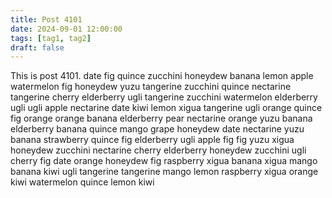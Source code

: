 ```yaml
---
title: Post 4101
date: 2024-09-01 12:00:00
tags: [tag1, tag2]
draft: false
---
```

This is post 4101.
date
fig
quince
zucchini
honeydew
banana
lemon
apple
watermelon
fig
honeydew
yuzu
tangerine
zucchini
quince
nectarine
tangerine
cherry
elderberry
ugli
tangerine
zucchini
watermelon
elderberry
ugli
ugli
apple
nectarine
date
kiwi
lemon
xigua
tangerine
ugli
orange
quince
fig
orange
orange
banana
elderberry
pear
nectarine
orange
yuzu
banana
elderberry
banana
quince
mango
grape
honeydew
date
nectarine
yuzu
banana
strawberry
quince
fig
elderberry
ugli
apple
fig
fig
yuzu
xigua
honeydew
zucchini
nectarine
cherry
elderberry
honeydew
zucchini
ugli
cherry
fig
date
orange
honeydew
fig
raspberry
xigua
banana
xigua
mango
banana
kiwi
ugli
tangerine
tangerine
mango
lemon
raspberry
xigua
orange
kiwi
watermelon
quince
lemon
kiwi
